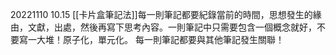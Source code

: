 20221110 10.15
[[卡片盒筆記法]]每一則筆記都要紀錄當前的時間，思想發生的緣由，文獻，出處，然後再寫下思考內容。一則筆記中只需要包含一個概念就好，不要寫一大堆！原子化，單元化。
每一則筆記都要與其他筆記發生關聯！